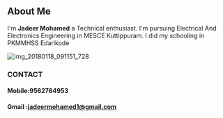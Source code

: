 ## About Me 
I'm **Jadeer Mohamed** a Technical enthusiast. I'm pursuing Electrical And Electronics Engineering in MESCE Kuttippuram. I did my schooling in PKMMHSS Edarikode

![img_20180118_091151_728](https://user-images.githubusercontent.com/35551527/35079805-b5132cd2-fc2f-11e7-8196-ce3ccc416e42.jpg)
### CONTACT
#### Mobile:9562764953
#### Gmail :jadeermohamed1@gmail.com 

